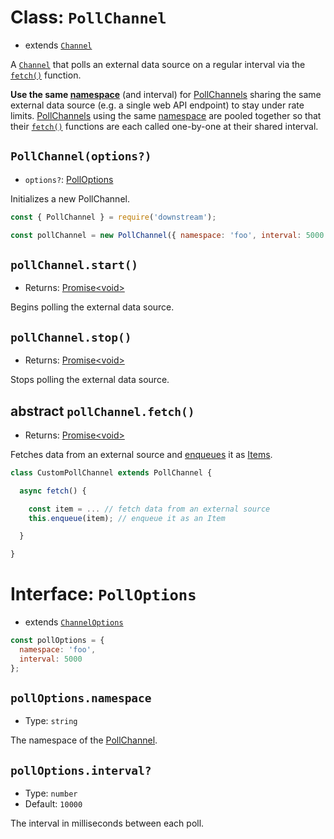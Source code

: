 # Class: `PollChannel`

- extends [`Channel`](./channel.md)

A [`Channel`](./channel.md) that polls an external data source on a regular interval via the [`fetch()`](#abstract-pollchannelfetch) function.

**Use the same [namespace](#polloptionsnamespace)** (and interval) for [PollChannels](#class-pollchannel) sharing the same external data source (e.g. a single web API endpoint) to stay under rate limits. [PollChannels](#class-pollchannel) using the same [namespace](#polloptionsnamespace) are pooled together so that their [`fetch()`](#abstract-pollchannelfetch) functions are each called one-by-one at their shared interval.

## `PollChannel(options?)`

- `options?`: [PollOptions](#interface-polloptions)

Initializes a new PollChannel.

```javascript
const { PollChannel } = require('downstream');

const pollChannel = new PollChannel({ namespace: 'foo', interval: 5000 });
```

## `pollChannel.start()`
- Returns: [Promise\<void\>](https://developer.mozilla.org/en-US/docs/Web/JavaScript/Reference/Global_Objects/Promise)

Begins polling the external data source.

## `pollChannel.stop()`
- Returns: [Promise\<void\>](https://developer.mozilla.org/en-US/docs/Web/JavaScript/Reference/Global_Objects/Promise)

Stops polling the external data source.

## abstract `pollChannel.fetch()`
- Returns: [Promise\<void\>](https://developer.mozilla.org/en-US/docs/Web/JavaScript/Reference/Global_Objects/Promise)

Fetches data from an external source and [enqueues](./channel.md#channelenqueueitem) it as [Items](../item.md).

```javascript
class CustomPollChannel extends PollChannel {

  async fetch() {

    const item = ... // fetch data from an external source
    this.enqueue(item); // enqueue it as an Item

  }

}
```

# Interface: `PollOptions`
- extends [`ChannelOptions`](./channel.md#interface-channeloptions)

```javascript
const pollOptions = {
  namespace: 'foo',
  interval: 5000
};
```

## `pollOptions.namespace`
- Type: `string`

The namespace of the [PollChannel](#class-pollchannel).

## `pollOptions.interval?`
- Type: `number`
- Default: `10000`

The interval in milliseconds between each poll.

